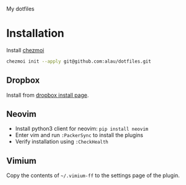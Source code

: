 My dotfiles

# Installation

Install [chezmoi](https://www.chezmoi.io/install/)

```zsh
chezmoi init --apply git@github.com:alau/dotfiles.git
```

## Dropbox

Install from [dropbox install page](https://www.dropbox.com/install-linux).

## Neovim

* Install python3 client for neovim: `pip install neovim`
* Enter vim and run `:PackerSync` to install the plugins
* Verify installation using `:CheckHealth`

## Vimium

Copy the contents of `~/.vimium-ff` to the settings page of the plugin.

